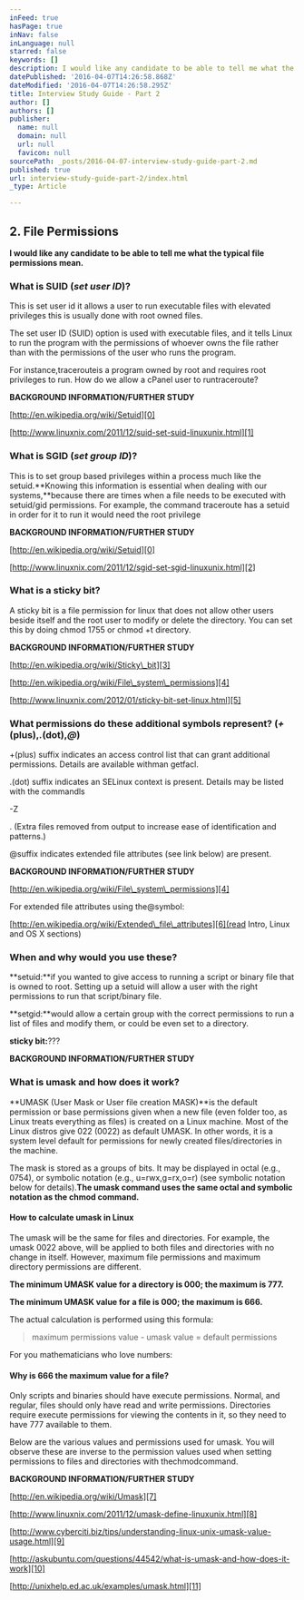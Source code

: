 ```yaml
---
inFeed: true
hasPage: true
inNav: false
inLanguage: null
starred: false
keywords: []
description: I would like any candidate to be able to tell me what the typical file permissions mean.
datePublished: '2016-04-07T14:26:58.868Z'
dateModified: '2016-04-07T14:26:58.295Z'
title: Interview Study Guide - Part 2
author: []
authors: []
publisher:
  name: null
  domain: null
  url: null
  favicon: null
sourcePath: _posts/2016-04-07-interview-study-guide-part-2.md
published: true
url: interview-study-guide-part-2/index.html
_type: Article

---
```

## 2\. File Permissions

**I would like any candidate to be able to tell me what the typical file permissions mean.**

### What is SUID (_set user ID_)?

This is set user id it allows a user to run executable files with elevated privileges this is usually done with root owned files.

The set user ID (SUID) option is used with executable files, and it tells Linux to run the program with the permissions of whoever owns the file rather than with the permissions of the user who runs the program.

For instance,tracerouteis a program owned by root and requires root privileges to run. How do we allow a cPanel user to runtraceroute?

**BACKGROUND INFORMATION/FURTHER STUDY**

[http://en.wikipedia.org/wiki/Setuid][0]

[http://www.linuxnix.com/2011/12/suid-set-suid-linuxunix.html][1]

### What is SGID (_set group ID_)?

This is to set group based privileges within a process much like the setuid.**Knowing this information is essential when dealing with our systems,**because there are times when a file needs to be executed with setuid/gid permissions. For example, the command traceroute has a setuid in order for it to run it would need the root privilege

**BACKGROUND INFORMATION/FURTHER STUDY**

[http://en.wikipedia.org/wiki/Setuid][0]

[http://www.linuxnix.com/2011/12/sgid-set-sgid-linuxunix.html][2]

### What is a sticky bit?

A sticky bit is a file permission for linux that does not allow other users beside itself and the root user to modify or delete the directory. You can set this by doing chmod 1755 or chmod +t directory.

**BACKGROUND INFORMATION/FURTHER STUDY**

[http://en.wikipedia.org/wiki/Sticky\_bit][3]

[http://en.wikipedia.org/wiki/File\_system\_permissions][4]

[http://www.linuxnix.com/2012/01/sticky-bit-set-linux.html][5]

### What permissions do these additional symbols represent? (_+_(plus),_._(dot),_@_)

+(plus) suffix indicates an access control list that can grant additional permissions. Details are available withman getfacl.

.(dot) suffix indicates an SELinux context is present. Details may be listed with the commandls

-Z

. (Extra files removed from output to increase ease of identification and patterns.)

@suffix indicates extended file attributes (see link below) are present.

**BACKGROUND INFORMATION/FURTHER STUDY**

[http://en.wikipedia.org/wiki/File\_system\_permissions][4]

For extended file attributes using the@symbol:

[http://en.wikipedia.org/wiki/Extended\_file\_attributes][6](read Intro, Linux and OS X sections)

### When and why would you use these?

**setuid:**if you wanted to give access to running a script or binary file that is owned to root. Setting up a setuid will allow a user with the right permissions to run that script/binary file.

**setgid:**would allow a certain group with the correct permissions to run a list of files and modify them, or could be even set to a directory.

**sticky bit:**???

**BACKGROUND INFORMATION/FURTHER STUDY**

### What is umask and how does it work?

**UMASK (User Mask or User file creation MASK)**is the default permission or base permissions given when a new file (even folder too, as Linux treats everything as files) is created on a Linux machine. Most of the Linux distros give 022 (0022) as default UMASK. In other words, it is a system level default for permissions for newly created files/directories in the machine.

The mask is stored as a groups of bits. It may be displayed in octal (e.g., 0754), or symbolic notation (e.g., u=rwx,g=rx,o=r) (see symbolic notation below for details).**The umask command uses the same octal and symbolic notation as the chmod command.**

#### How to calculate umask in Linux

The umask will be the same for files and directories. For example, the umask 0022 above, will be applied to both files and directories with no change in itself. However, maximum file permissions and maximum directory permissions are different.

**The minimum UMASK value for a directory is 000; the maximum is 777\.**

**The minimum UMASK value for a file is 000; the maximum is 666\.**

The actual calculation is performed using this formula:

> maximum permissions value - umask value = default permissions

For you mathematicians who love numbers:

#### Why is 666 the maximum value for a file?

Only scripts and binaries should have execute permissions. Normal, and regular, files should only have read and write permissions. Directories require execute permissions for viewing the contents in it, so they need to have 777 available to them.

Below are the various values and permissions used for umask. You will observe these are inverse to the permission values used when setting permissions to files and directories with thechmodcommand.

**BACKGROUND INFORMATION/FURTHER STUDY**

[http://en.wikipedia.org/wiki/Umask][7]

[http://www.linuxnix.com/2011/12/umask-define-linuxunix.html][8]

[http://www.cyberciti.biz/tips/understanding-linux-unix-umask-value-usage.html][9]

[http://askubuntu.com/questions/44542/what-is-umask-and-how-does-it-work][10]

[http://unixhelp.ed.ac.uk/examples/umask.html][11]

[0]: https://web.archive.org/web/20150320020135/http://en.wikipedia.org/wiki/Setuid
[1]: https://web.archive.org/web/20150320020135/http://www.linuxnix.com/2011/12/suid-set-suid-linuxunix.html
[2]: https://web.archive.org/web/20150320020135/http://www.linuxnix.com/2011/12/sgid-set-sgid-linuxunix.html
[3]: https://web.archive.org/web/20150320020135/http://en.wikipedia.org/wiki/Sticky_bit
[4]: https://web.archive.org/web/20150320020135/http://en.wikipedia.org/wiki/File_system_permissions
[5]: https://web.archive.org/web/20150320020135/http://www.linuxnix.com/2012/01/sticky-bit-set-linux.html
[6]: https://web.archive.org/web/20150320020135/http://en.wikipedia.org/wiki/Extended_file_attributes
[7]: https://web.archive.org/web/20150320020135/http://en.wikipedia.org/wiki/Umask
[8]: https://web.archive.org/web/20150320020135/http://www.linuxnix.com/2011/12/umask-define-linuxunix.html
[9]: https://web.archive.org/web/20150320020135/http://www.cyberciti.biz/tips/understanding-linux-unix-umask-value-usage.html
[10]: https://web.archive.org/web/20150320020135/http://askubuntu.com/questions/44542/what-is-umask-and-how-does-it-work
[11]: https://web.archive.org/web/20150320020135/http://unixhelp.ed.ac.uk/examples/umask.html